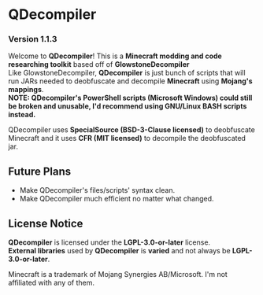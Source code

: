 # QDecompiler
### Version 1.1.3
Welcome to **QDecompiler**! This is a **Minecraft modding and code researching toolkit** based off of **GlowstoneDecompiler**  
Like GlowstoneDecompiler, **QDecompiler** is just bunch of scripts that will run JARs needed to deobfuscate and decompile **Minecraft** using **Mojang's mappings**.  
**NOTE: QDecompiler's PowerShell scripts (Microsoft Windows) could still be broken and unusable, I'd recommend using GNU/Linux BASH scripts instead.**  
  
QDecompiler uses **SpecialSource (BSD-3-Clause licensed)** to deobfuscate Minecraft and it uses **CFR (MIT licensed)** to decompile the deobfuscated jar.
  
## Future Plans
- Make QDecompiler's files/scripts' syntax clean.
- Make QDecompiler much efficient no matter what changed.

## License Notice
**QDecompiler** is licensed under the **LGPL-3.0-or-later** license.  
**External libraries** used by **QDecompiler** is **varied** and not always be **LGPL-3.0-or-later**.  

Minecraft is a trademark of Mojang Synergies AB/Microsoft. I'm not affiliated with any of them.  